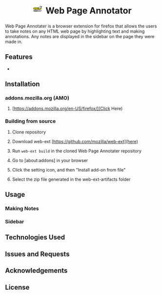 

<h1 align="center">
<sub>
<img src="./src/components/icons/logo.svg" height="38" width="38">
</sub>
Web Page Annotator
</h1>

Web Page Annotater is a browser extension for firefox that allows the users to take notes on any HTML web page by highlighting text and making annotations. Any notes are displayed in the sidebar on the page they were made in.

<h2> Features </h2>

- 

<h2>Installation</h2>

<h3>addons.mozilla.org (AMO)</h3>

1. [https://addons.mozilla.org/en-US/firefox/](Click Here)

<h3> Building from source </h3>

1. Clone repository

2. Download web-ext [https://github.com/mozilla/web-ext](here)

3. Run `web-ext build` in the cloned Web Page Annotater repository

4. Go to [about:addons] in your browser

5.  Click the setting icon, and then "Install add-on from file"

6. Select the zip file generated in the web-ext-artifacts folder

<h2> Usage </h2>

<h3> Making Notes </h3>

<h3> Sidebar </h3>

<h2> Technologies Used </h2>

<h2> Issues and Requests </h2>

<h2> Acknowledgements </h2>

<h2> License </h2>